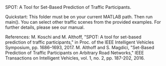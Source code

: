 SPOT: A Tool for Set-Based Prediction of Traffic Participants.


Quickstart: This folder must be on your current MATLAB path. Then run main().
You can select other traffic scenes from the provided examples.
For further details, please see our manual.


References: 
M. Koschi and M. Althoff, "SPOT: A tool for set-based prediction of traffic participants," in Proc. of the IEEE Intelligent Vehicles Symposium, pp. 1686–1693, 2017.
M. Althoff and S. Magdici, "Set-Based Prediction of Traffic Participants on Arbitrary Road Networks," IEEE Transactions on Intelligent Vehicles, vol. 1, no. 2, pp. 187-202, 2016.